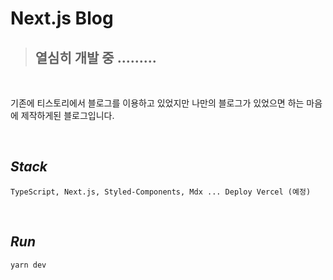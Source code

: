 # Next.js Blog

> ## 열심히 개발 중 .........

<br>

기존에 티스토리에서 블로그를 이용하고 있었지만 나만의 블로그가 있었으면 하는 마음에 제작하게된 블로그입니다.

<br>

## **_Stack_**

```
TypeScript, Next.js, Styled-Components, Mdx ... Deploy Vercel (예정)
```

<br>

## **_Run_**

```
yarn dev
```
